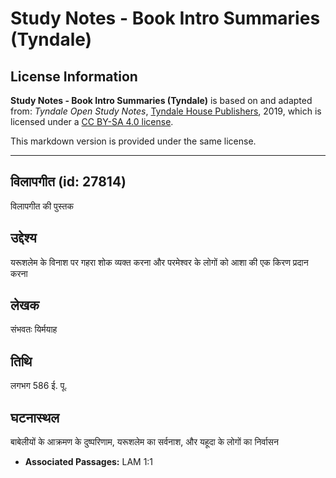 # Study Notes - Book Intro Summaries (Tyndale)

## License Information

**Study Notes - Book Intro Summaries (Tyndale)** is based on and adapted from: _Tyndale Open Study Notes_, [Tyndale House Publishers](https://tyndaleopenresources.com/), 2019, which is licensed under a [CC BY-SA 4.0 license](https://creativecommons.org/licenses/by-sa/4.0/legalcode.en).

This markdown version is provided under the same license.



--------------------------------

## विलापगीत (id: 27814)

विलापगीत की पुस्तक

उद्देश्य
--------

यरूशलेम के विनाश पर गहरा शोक व्यक्त करना और परमेश्वर के लोगों को आशा की एक किरण प्रदान करना

लेखक
----

संभवतः यिर्मयाह

तिथि
----

लगभग 586 ई. पू.

घटनास्थल
--------

बाबेलीयों के आक्रमण के दुष्परिणाम, यरूशलेम का सर्वनाश, और यहूदा के लोगों का निर्वासन

* **Associated Passages:** LAM 1:1

